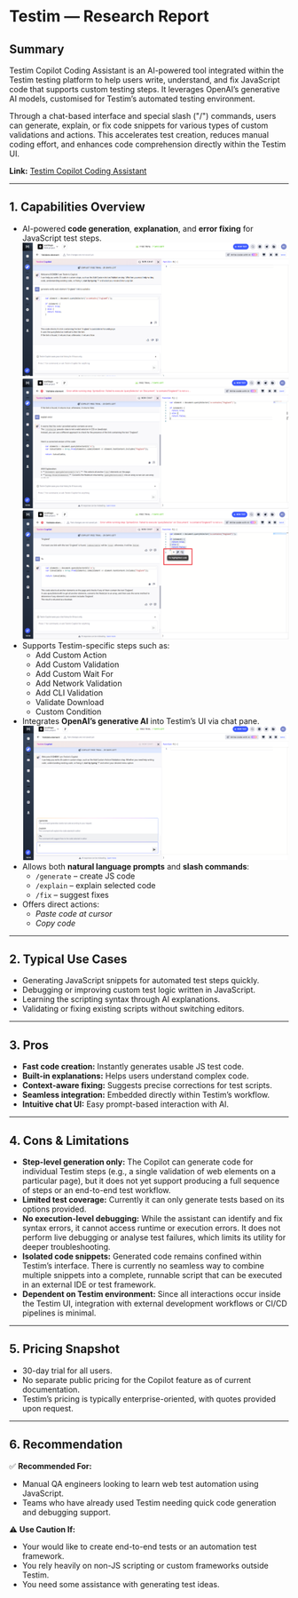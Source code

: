 # Testim — Research Report

## Summary

Testim Copilot Coding Assistant is an AI-powered tool integrated within the Testim testing platform to help users write, understand, and fix JavaScript code that supports custom testing steps. It leverages OpenAI’s generative AI models, customised for Testim’s automated testing environment.  

Through a chat-based interface and special slash ("/") commands, users can generate, explain, or fix code snippets for various types of custom validations and actions. This accelerates test creation, reduces manual coding effort, and enhances code comprehension directly within the Testim UI.

**Link:** [Testim Copilot Coding Assistant](https://help.testim.io/docs/coding-assistant)

---

## 1. Capabilities Overview

- AI-powered **code generation**, **explanation**, and **error fixing** for JavaScript test steps.  
  ![code generation](https://github.com/XChenscottlogic/AI-Testing-Experiment/blob/Xin-branch/Testim/Screenshot%20Generate%20Code.png)
  ![explanation](https://github.com/XChenscottlogic/AI-Testing-Experiment/blob/Xin-branch/Testim/Screenshot%20Explain.png)
  ![error fixing](https://github.com/XChenscottlogic/AI-Testing-Experiment/blob/Xin-branch/Testim/Screenshot%20Fix%20the%20code.png)
- Supports Testim-specific steps such as:
  - Add Custom Action  
  - Add Custom Validation  
  - Add Custom Wait For  
  - Add Network Validation  
  - Add CLI Validation  
  - Validate Download  
  - Custom Condition  
- Integrates **OpenAI’s generative AI** into Testim’s UI via chat pane.  
  ![chat pane](https://github.com/XChenscottlogic/AI-Testing-Experiment/blob/Xin-branch/Testim/Screenshot%20Testim%20Copilot%20.png)
- Allows both **natural language prompts** and **slash commands**:
  - `/generate` – create JS code  
  - `/explain` – explain selected code  
  - `/fix` – suggest fixes  
- Offers direct actions:
  - *Paste code at cursor*  
  - *Copy code*  

---

## 2. Typical Use Cases

- Generating JavaScript snippets for automated test steps quickly.  
- Debugging or improving custom test logic written in JavaScript.  
- Learning the scripting syntax through AI explanations.  
- Validating or fixing existing scripts without switching editors.  

---

## 3. Pros

- **Fast code creation:** Instantly generates usable JS test code.  
- **Built-in explanations:** Helps users understand complex code.  
- **Context-aware fixing:** Suggests precise corrections for test scripts.  
- **Seamless integration:** Embedded directly within Testim’s workflow.  
- **Intuitive chat UI:** Easy prompt-based interaction with AI.  

---

## 4. Cons & Limitations

- **Step-level generation only:** The Copilot can generate code for individual Testim steps (e.g., a single validation of web elements on a particular page), but it does not yet support producing a full sequence of steps or an end-to-end test workflow.
- **Limited test coverage:** Currently it can only generate tests based on its options provided.
- **No execution-level debugging:** While the assistant can identify and fix syntax errors, it cannot access runtime or execution errors. It does not perform live debugging or analyse test failures, which limits its utility for deeper troubleshooting.
- **Isolated code snippets:** Generated code remains confined within Testim’s interface. There is currently no seamless way to combine multiple snippets into a complete, runnable script that can be executed in an external IDE or test framework.
- **Dependent on Testim environment:** Since all interactions occur inside the Testim UI, integration with external development workflows or CI/CD pipelines is minimal.

---

## 5. Pricing Snapshot

- 30-day trial for all users.  
- No separate public pricing for the Copilot feature as of current documentation.  
- Testim’s pricing is typically enterprise-oriented, with quotes provided upon request.  

---

## 6. Recommendation

✅ **Recommended For:**  
- Manual QA engineers looking to learn web test automation using JavaScript.  
- Teams who have already used Testim needing quick code generation and debugging support.  

⚠️ **Use Caution If:**  
- Your would like to create end-to-end tests or an automation test framework.  
- You rely heavily on non-JS scripting or custom frameworks outside Testim.  
- You need some assistance with generating test ideas.


